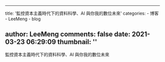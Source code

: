 
---
title: '監控資本主義時代下的資料科學、AI 與你我的數位未來'
categories: 
    - 博客
    - LeeMeng
    - blog

author: LeeMeng
comments: false
date: 2021-03-23 06:29:09
thumbnail: ''
---

<div>   
監控資本主義時代下的資料科學、AI 與你我的數位未來  
</div>
            